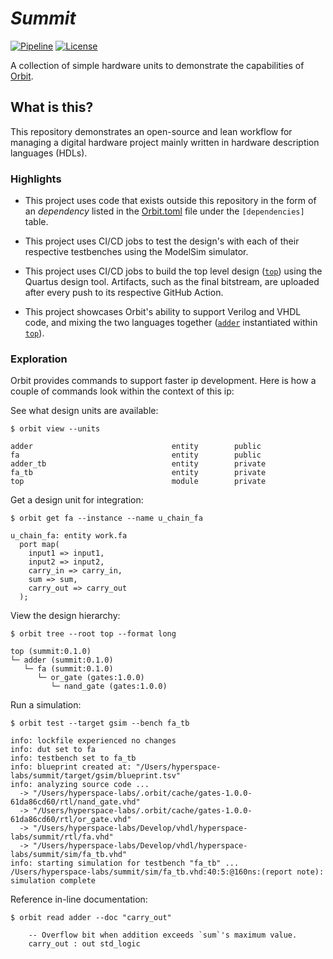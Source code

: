 # _Summit_

[![Pipeline](https://github.com/hyperspace-labs/summit/workflows/Pipeline/badge.svg)](https://github.com/hyperspace-labs/summit/actions) [![License](https://img.shields.io/badge/License-MIT-yellow.svg)](https://opensource.org/license/mit) 

A collection of simple hardware units to demonstrate the capabilities of [Orbit](https://github.com/cdotrus/orbit.git).

## What is this?

This repository demonstrates an open-source and lean workflow for managing a digital hardware project mainly written in hardware description languages (HDLs).

### Highlights

- This project uses code that exists outside this repository in the form of an _dependency_ listed in the [Orbit.toml](./Orbit.toml) file under the `[dependencies]` table.

- This project uses CI/CD jobs to test the design's with each of their respective testbenches using the ModelSim simulator.

- This project uses CI/CD jobs to build the top level design ([`top`](./rtl/top.v)) using the Quartus design tool. Artifacts, such as the final bitstream, are uploaded after every push to its respective GitHub Action.

- This project showcases Orbit's ability to support Verilog and VHDL code, and mixing the two languages together ([`adder`](./rtl/adder.vhd) instantiated within [`top`](./rtl/top.v)).

### Exploration

Orbit provides commands to support faster ip development. Here is how a couple of commands look within the context of this ip:

See what design units are available:
```
$ orbit view --units
```
```
adder                               entity        public      
fa                                  entity        public      
adder_tb                            entity        private     
fa_tb                               entity        private     
top                                 module        private     
```

Get a design unit for integration:
```
$ orbit get fa --instance --name u_chain_fa
```
```
u_chain_fa: entity work.fa
  port map(
    input1 => input1,
    input2 => input2,
    carry_in => carry_in,
    sum => sum,
    carry_out => carry_out
  );
```

View the design hierarchy:
```
$ orbit tree --root top --format long
```
```
top (summit:0.1.0)
└─ adder (summit:0.1.0)
   └─ fa (summit:0.1.0)
      └─ or_gate (gates:1.0.0)
         └─ nand_gate (gates:1.0.0)
```

Run a simulation:
```
$ orbit test --target gsim --bench fa_tb
```
```
info: lockfile experienced no changes
info: dut set to fa
info: testbench set to fa_tb
info: blueprint created at: "/Users/hyperspace-labs/summit/target/gsim/blueprint.tsv"
info: analyzing source code ...
  -> "/Users/hyperspace-labs/.orbit/cache/gates-1.0.0-61da86cd60/rtl/nand_gate.vhd"
  -> "/Users/hyperspace-labs/.orbit/cache/gates-1.0.0-61da86cd60/rtl/or_gate.vhd"
  -> "/Users/hyperspace-labs/Develop/vhdl/hyperspace-labs/summit/rtl/fa.vhd"
  -> "/Users/hyperspace-labs/Develop/vhdl/hyperspace-labs/summit/sim/fa_tb.vhd"
info: starting simulation for testbench "fa_tb" ...
/Users/hyperspace-labs/summit/sim/fa_tb.vhd:40:5:@160ns:(report note): simulation complete
```

Reference in-line documentation:
```
$ orbit read adder --doc "carry_out"
```
```
    -- Overflow bit when addition exceeds `sum`'s maximum value.
    carry_out : out std_logic
```